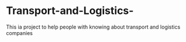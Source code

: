 # Transport-and-Logistics-
This ia project to help people with knowing about transport and logistics companies
